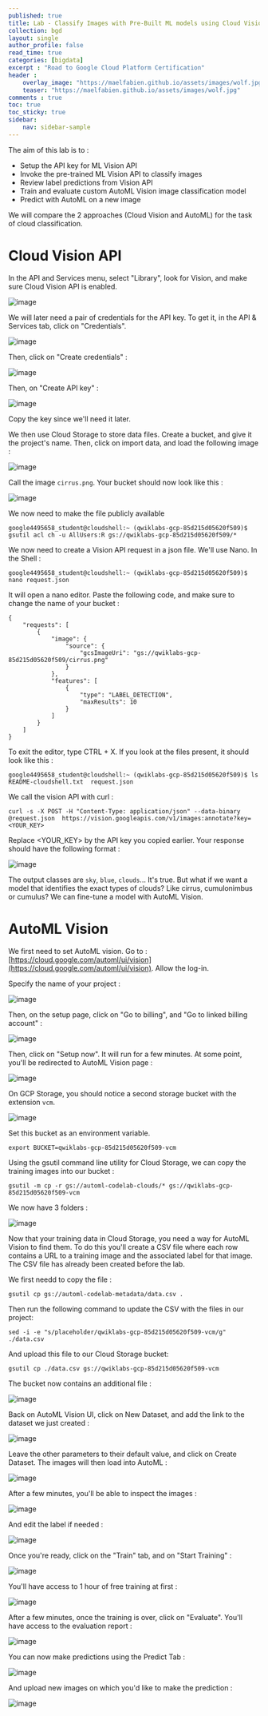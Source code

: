 ```yaml
---
published: true
title: Lab - Classify Images with Pre-Built ML models using Cloud Vision and AutoML
collection: bgd
layout: single
author_profile: false
read_time: true
categories: [bigdata]
excerpt : "Road to Google Cloud Platform Certification"
header :
    overlay_image: "https://maelfabien.github.io/assets/images/wolf.jpg"
    teaser: "https://maelfabien.github.io/assets/images/wolf.jpg"
comments : true
toc: true
toc_sticky: true
sidebar:
    nav: sidebar-sample
---
```


The aim of this lab is to :
- Setup the API key for ML Vision API
- Invoke the pre-trained ML Vision API to classify images
- Review label predictions from Vision API
- Train and evaluate custom AutoML Vision image classification model
- Predict with AutoML on a new image

We will compare the 2 approaches (Cloud Vision and AutoML) for the task of cloud classification.

# Cloud Vision API

In the API and Services menu, select "Library", look for Vision, and make sure Cloud Vision API is enabled.

![image](https://maelfabien.github.io/assets/images/gcp_133.jpg)

We will later need a pair of credentials for the API key. To get it, in the API & Services tab, click on "Credentials".

![image](https://maelfabien.github.io/assets/images/gcp_120.jpg)

Then, click on "Create credentials" :

![image](https://maelfabien.github.io/assets/images/gcp_121.jpg)

Then, on "Create API key" :

![image](https://maelfabien.github.io/assets/images/gcp_134.jpg)

Copy the key since we'll need it later.

We then use Cloud Storage to store data files. Create a bucket, and give it the project's name. Then, click on import data, and load the following image :

![image](https://maelfabien.github.io/assets/images/cirrus.jpg)

Call the image `cirrus.png`. Your bucket should now look like this :

![image](https://maelfabien.github.io/assets/images/gcp_135.jpg)

We now need to make the file publicly available 

```
google4495658_student@cloudshell:~ (qwiklabs-gcp-85d215d05620f509)$ gsutil acl ch -u AllUsers:R gs://qwiklabs-gcp-85d215d05620f509/*
```

We now need to create a Vision API request in a json file. We'll use Nano. In the Shell :

```
google4495658_student@cloudshell:~ (qwiklabs-gcp-85d215d05620f509)$ nano request.json
```

It will open a nano editor. Paste the following code, and make sure to change the name of your bucket :

```
{
    "requests": [
        {
            "image": {
                "source": {
                    "gcsImageUri": "gs://qwiklabs-gcp-85d215d05620f509/cirrus.png"
                }
            },
            "features": [
                {
                    "type": "LABEL_DETECTION",
                    "maxResults": 10
                }
            ]
        }
    ]
}
```

To exit the editor, type CTRL + X. If you look at the files present, it should look like this :

```
google4495658_student@cloudshell:~ (qwiklabs-gcp-85d215d05620f509)$ ls
README-cloudshell.txt  request.json
```

We call the vision API with curl :

```
curl -s -X POST -H "Content-Type: application/json" --data-binary @request.json  https://vision.googleapis.com/v1/images:annotate?key=<YOUR_KEY>
```

Replace <YOUR_KEY> by the API key you copied earlier. Your response should have the following format :

![image](https://maelfabien.github.io/assets/images/gcp_136.jpg)

The output classes are `sky`, `blue`, `clouds`... It's true. But what if we want a model that identifies the exact types of clouds? Like cirrus, cumulonimbus or cumulus? We can fine-tune a model with AutoML Vision.

# AutoML Vision

We first need to set AutoML vision. Go to : [https://cloud.google.com/automl/ui/vision](https://cloud.google.com/automl/ui/vision). Allow the log-in.

Specify the name of your project :

![image](https://maelfabien.github.io/assets/images/gcp_137.jpg)

Then, on the setup page, click on "Go to billing", and "Go to linked billing account" :

![image](https://maelfabien.github.io/assets/images/gcp_138.jpg)

Then, click on "Setup now". It will run for a few minutes. At some point, you'll be redirected to AutoML Vision page :

![image](https://maelfabien.github.io/assets/images/gcp_139.jpg)

On GCP Storage, you should notice a second storage bucket with the extension `vcm`.

![image](https://maelfabien.github.io/assets/images/gcp_140.jpg)

Set this bucket as an environment variable.

```
export BUCKET=qwiklabs-gcp-85d215d05620f509-vcm
```

Using the gsutil command line utility for Cloud Storage, we can copy the training images into our bucket :

```
gsutil -m cp -r gs://automl-codelab-clouds/* gs://qwiklabs-gcp-85d215d05620f509-vcm
```

We now have 3 folders :

![image](https://maelfabien.github.io/assets/images/gcp_141.jpg)

Now that your training data in Cloud Storage, you need a way for AutoML Vision to find them. To do this you'll create a CSV file where each row contains a URL to a training image and the associated label for that image. The CSV file has already been created before the lab.

We first needd to copy the file :

```
gsutil cp gs://automl-codelab-metadata/data.csv .
```

Then run the following command to update the CSV with the files in our project:

```
sed -i -e "s/placeholder/qwiklabs-gcp-85d215d05620f509-vcm/g" ./data.csv
```

And upload this file to our Cloud Storage bucket:

```
gsutil cp ./data.csv gs://qwiklabs-gcp-85d215d05620f509-vcm
```

The bucket now contains an additional file : 

![image](https://maelfabien.github.io/assets/images/gcp_142.jpg)

Back on AutoML Vision UI, click on New Dataset, and add the link to the dataset we just created :

![image](https://maelfabien.github.io/assets/images/gcp_143.jpg)

Leave the other parameters to their default value, and click on Create Dataset. The images will then load into AutoML :

![image](https://maelfabien.github.io/assets/images/gcp_144.jpg)

After a few minutes, you'll be able to inspect the images :

![image](https://maelfabien.github.io/assets/images/gcp_145.jpg)

And edit the label if needed :

![image](https://maelfabien.github.io/assets/images/gcp_146.jpg)

Once you're ready, click on the "Train" tab, and on "Start Training" :

![image](https://maelfabien.github.io/assets/images/gcp_147.jpg)

You'll have access to 1 hour of free training at first :

![image](https://maelfabien.github.io/assets/images/gcp_151.jpg)

After a few minutes, once the training is over, click on "Evaluate". You'll have access to the evaluation report :

![image](https://maelfabien.github.io/assets/images/gcp_148.jpg)

You can now make predictions using the Predict Tab :

![image](https://maelfabien.github.io/assets/images/gcp_149.jpg)

And upload new images on which you'd like to make the prediction :

![image](https://maelfabien.github.io/assets/images/gcp_150.jpg)
